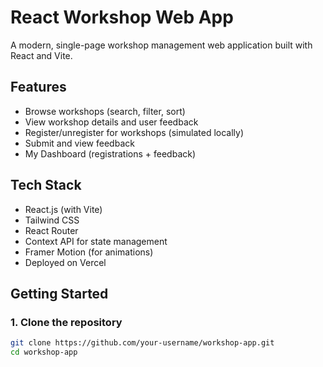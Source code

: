# React Workshop Web App

A modern, single-page workshop management web application built with React and Vite.

## Features
- Browse workshops (search, filter, sort)
- View workshop details and user feedback
- Register/unregister for workshops (simulated locally)
- Submit and view feedback
- My Dashboard (registrations + feedback)

## Tech Stack
-  React.js (with Vite)
-  Tailwind CSS
-  React Router
-  Context API for state management
-  Framer Motion (for animations)
-  Deployed on Vercel

##  Getting Started

### 1. Clone the repository
```bash
git clone https://github.com/your-username/workshop-app.git
cd workshop-app
